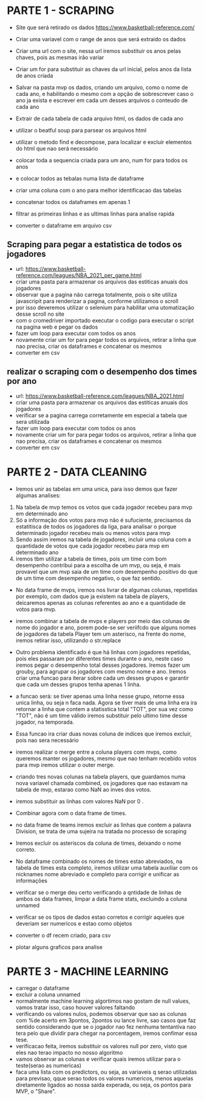 # PARTE 1 - SCRAPING

- Site que será retirado os dados https://www.basketball-reference.com/
- Criar uma variavel com o range de anos que será extraido os dados
- Criar uma url com o site, nessa url iremos substituir os anos pelas chaves, pois as mesmas irão variar
- Criar um for para substituir as chaves da url inicial, pelos anos da lista de anos criada
- Salvar na pasta mvp os dados, criando um arquivo, como o nome de cada ano, e habilitando o mesmo com a opção de sobrescrever caso o ano ja exista e escrever em cada um desses arquivos o conteudo de cada ano
- Extrair de cada tabela de cada arquivo html, os dados de cada ano

- utilizar o beatful soup para parsear os arquivos html
- utilizar o metodo find e decompose, para localizar e excluir elementos do html que nao será necessário
- colocar toda a sequencia criada para um ano, num for para todos os anos
- e colocar todos as tebalas numa lista de dataframe
- criar uma coluna com o ano para melhor identificacao das tabelas
- concatenar todos os dataframes em apenas 1
- filtrar as primeiras linhas e as ultimas linhas para analise rapida
- converter o dataframe em arquivo csv

## Scraping para pegar a estatistica de todos os jogadores

- url: https://www.basketball-reference.com/leagues/NBA_2021_per_game.html
- criar uma pasta para armazenar os arquivos das estiticas anuais dos jogadores
- observar que a pagina não carrega totalmente, pois o site utiliza javascripit para renderizar a pagina, conforme utilizamos o scroll
- por isso deveremos utilizar o selenium para habilitar uma utomatização desse scroll no site
- com o cromedriver importado executar o codigo para executar o script na pagina web e pegar os dados
- fazer um loop para executar com todos os anos
- novamente criar um for para pegar todos os arquivos, retirar a linha que nao precisa, criar os dataframes e concatenar os mesmos
- converter em csv


## realizar o scraping com o desempenho dos times por ano
- url: https://www.basketball-reference.com/leagues/NBA_2021.html
- criar uma pasta para armazenar os arquivos das estiticas anuais dos jogadores
- verificar se a pagina carrega corretamente em especial a tabela que sera utilizada
- fazer um loop para executar com todos os anos
- novamente criar um for para pegar todos os arquivos, retirar a linha que nao precisa, criar os dataframes e concatenar os mesmos
- converter em csv



# PARTE 2 - DATA CLEANING
- Iremos unir as tabelas em uma unica, para isso demos que fazer algumas analises:
 1. Na tabela de mvp temos os votos que cada jogador recebeu para mvp em determinado ano
 2. Só a informação dos votos para mvp não é sufuciente, precisamos da estatitisca de todos os jogadores da liga, para analisar o porque determinado jogador recebeu mais ou menos votos para mvp
 3. Sendo assim iremos na tabela de jogadores, incluir uma coluna com a quantidade de votos que cada jogador recebeu para mvp em determinado ano
 4. iremos tbm utilizar a tabela de times, pois um time com bom desempenho contribui para a escolha de um mvp, ou seja, é mais provavel que um mvp saia de um time com desempenho positivo do que de um time com desempenho negativo, o que faz sentido.
 
- No data frame de mvps, iremos nos livrar de algumas colunas, repetidas por exemplo, com dados que ja existem na tabela de players, deicaremos apenas as colunas referentes ao ano e a quantidade de votos para mvp.

- iremos combinar a tabela de mvps e players por meio das colunas de nome do jogador e ano, porem pode-se ser veriifcdo que alguns nomes de jogadores da tabela Player tem um asterisco, na frente do nome, iremos retirar isso, utilizando o str.replace

- Outro problema identificado é que há linhas com jogadores repetidas, pois eles passaram por diferentes times durante o ano, neste caso iremos pegar o desempenho total desses jogadores. Iremos fazer um grouby, para agrupar os jogadores com mesmo nome e ano. Iremos criar uma funcao para iterar sobre cada um desses grupos e garantir que cada um desses grupos tenha apenas 1 linha.

- a funcao será: se tiver apenas uma linha nesse grupo, retorne essa unica linha, ou seja n faca nada. Agora se tiver mais de uma linha era ira retornar a linha que contem a statisstica total "TOT", por sua vez como "TOT", não é um time válido iremos substituir pelo ultimo time desse jogador, na temporada.

- Essa funcao ira criar duas novas coluna de indices que iremos excluir, pois nao sera necessário

- iremos realizar o merge entre a coluna players com mvps, como queremos manter os jogadores, mesmo que nao tenham recebido votos para mvp iremos utilizar o outer merge.

- criando tres novas colunas na tabela players, que guardamos numa nova variavel chamada combined, os jogadores que nao estavam na tabela de mvp, estarao como NaN ao inves dos votos.

- iremos substituir as linhas com valores NaN por 0 .


- Combinar agora com o data frame de times.

- no data frame de teams iremos excluir as linhas que contem a palavra Division, se trata de uma sujeira na tratada no processo de scraping

- Iremos excluir os asteriscos da coluna de times, deixando o nome correto.

- No dataframe combinado os nomes de times estao abreviados, na tabela de times esta completo, iremos utilizar uma tabela auxiliar com os nicknames nome abreviado e completo para corrigir e unificar as informações

- verificar se o merge deu certo verificando a qntidade de linhas de ambos os data frames, limpar a data frame stats, excluindo a coluna unnamed

- verificar se os tipos de dados estao corretos e corrigir aqueles que deveriam ser numericos e estao como objetos
- converter o df recem criado, para csv
- plotar alguns graficos para analise

# PARTE 3 - MACHINE LEARNING
- carregar o dataframe
- excluir a coluna unnamed
- normalmente machine learning algortimos nao gostam de null values, vamos tratar isso, caso houver valores faltando
- verificando os valores nulos, podemos observar que sao as colunas com %de acerto em 3pontos, 2pontos ou lance livre, sao casos que faz sentido considerando que se o jogador nao fez nenhuma tentantiva nao tera pelo que dividir para chegar na porcentagem, iremos confimar essa tese.
- verificacao feita, iremos substituir os valores null por zero, visto que eles nao terao impacto no nosso algoritmo
- vamos observar as colunas e verificar quais iremos utilizar para o teste(serao as numericas)
- faca uma lista com os predictors, ou seja, as variaveis q serao utilizadas para previsao, qque serao todos os valores numericos, menos aquelas diretamente ligados ao nossa saida experada, ou seja, os pontos para MVP, o "Share".




